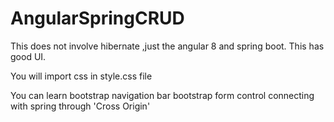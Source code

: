 # AngularSpringCRUD
This does not involve hibernate ,just the angular 8 and spring boot. This has good UI.

You will import css in style.css file

You can learn
bootstrap navigation bar
bootstrap form control
connecting with spring through 'Cross Origin'

